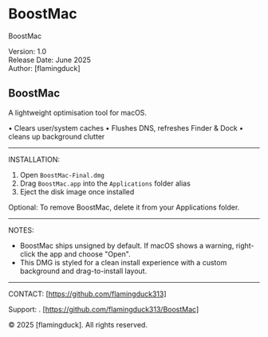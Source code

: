 # BoostMac
BoostMac

Version: 1.0  
Release Date: June 2025  
Author: [flamingduck]

BoostMac
--------

A lightweight optimisation tool for macOS.

• Clears user/system caches
• Flushes DNS, refreshes Finder & Dock
• cleans up background clutter

---

INSTALLATION:

1. Open `BoostMac-Final.dmg`
2. Drag `BoostMac.app` into the `Applications` folder alias
3. Eject the disk image once installed

Optional: To remove BoostMac, delete it from your Applications folder.

---

NOTES:

- BoostMac ships unsigned by default. If macOS shows a warning, right-click the app and choose "Open".
- This DMG is styled for a clean install experience with a custom background and drag-to-install layout.

---

CONTACT: [https://github.com/flamingduck313]

Support: . [https://github.com/flamingduck313/BoostMac]


© 2025 [flamingduck]. All rights reserved.
